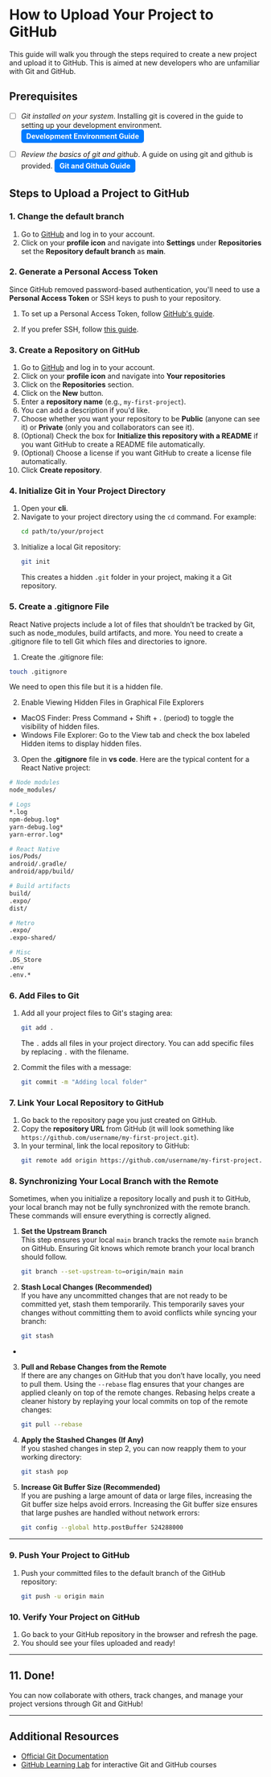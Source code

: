 # How to Upload Your Project to GitHub

This guide will walk you through the steps required to create a new project and upload it to GitHub. This is aimed at new developers who are unfamiliar with Git and GitHub.

## Prerequisites

- [ ] *Git installed on your system*. Installing git is covered in the guide to setting up your development environment.
   <a href="how-to-setup-your-development-environment.md" style="display: inline-block; padding: 5px 10px; font-size: 14px; font-weight: bold; color: white; background-color: #007bff; text-decoration: none; border-radius: 5px;">Development Environment Guide</a>

- [ ] *Review the basics of git and github*. A guide on using git and github is provided.
   <a href="how-to-use-git-and-github.md" style="display: inline-block; padding: 5px 10px; font-size: 14px; font-weight: bold; color: white; background-color: #007bff; text-decoration: none; border-radius: 5px;">Git and Github Guide</a>

## Steps to Upload a Project to GitHub

### 1. Change the default branch 
1. Go to [GitHub](https://github.com) and log in to your account.
2. Click on your **profile icon** and navigate into **Settings** under **Repositories** set the **Repository default branch** as **main**. 

### 2. Generate a Personal Access Token

Since GitHub removed password-based authentication, you'll need to use a **Personal Access Token** or SSH keys to push to your repository.

1. To set up a Personal Access Token, follow [GitHub's guide](https://docs.github.com/en/authentication/keeping-your-account-and-data-secure/creating-a-personal-access-token).

2. If you prefer SSH, follow [this guide](https://docs.github.com/en/authentication/connecting-to-github-with-ssh).

### 3. Create a Repository on GitHub

1. Go to [GitHub](https://github.com) and log in to your account.
2. Click on your **profile icon** and navigate into **Your repositories**
3. Click on the **Repositories** section.
4. Click on the **New** button.
5. Enter a **repository name** (e.g., `my-first-project`).
6. You can add a description if you'd like.
7. Choose whether you want your repository to be **Public** (anyone can see it) or **Private** (only you and collaborators can see it).
8. (Optional) Check the box for **Initialize this repository with a README** if you want GitHub to create a README file automatically.
9. (Optional) Choose a license if you want GitHub to create a license file automatically.
10. Click **Create repository**.

### 4. Initialize Git in Your Project Directory

1. Open your **cli**.
2. Navigate to your project directory using the `cd` command. For example:
   ```bash
   cd path/to/your/project
   ```
3. Initialize a local Git repository:
   ```bash
   git init
   ```
   This creates a hidden `.git` folder in your project, making it a Git repository.

### 5. Create a .gitignore File
React Native projects include a lot of files that shouldn’t be tracked by Git, such as node_modules, build artifacts, and more. You need to create a .gitignore file to tell Git which files and directories to ignore.

1. Create the .gitignore file: 
``` bash
touch .gitignore
```

We need to open this file but it is a hidden file.  

2. Enable Viewing Hidden Files in Graphical File Explorers
- MacOS Finder:
Press Command + Shift + . (period) to toggle the visibility of hidden files.
- Windows File Explorer:
Go to the View tab and check the box labeled Hidden items to display hidden files.

3. Open the **.gitignore** file in **vs code**.
Here are the typical content for a React Native project:
```bash
# Node modules
node_modules/

# Logs
*.log
npm-debug.log*
yarn-debug.log*
yarn-error.log*

# React Native
ios/Pods/
android/.gradle/
android/app/build/

# Build artifacts
build/
.expo/
dist/

# Metro
.expo/
.expo-shared/

# Misc
.DS_Store
.env
.env.*
```

### 6. Add Files to Git

1. Add all your project files to Git's staging area:
   ```bash
   git add .
   ```
   The `.` adds all files in your project directory. You can add specific files by replacing `.` with the filename.

2. Commit the files with a message:
   ```bash
   git commit -m "Adding local folder"
   ```

### 7. Link Your Local Repository to GitHub

1. Go back to the repository page you just created on GitHub.
2. Copy the **repository URL** from GitHub (it will look something like `https://github.com/username/my-first-project.git`).
3. In your terminal, link the local repository to GitHub:
   ```bash
   git remote add origin https://github.com/username/my-first-project.git
   ```


### 8. Synchronizing Your Local Branch with the Remote

Sometimes, when you initialize a repository locally and push it to GitHub, your local branch may not be fully synchronized with the remote branch. These commands will ensure everything is correctly aligned.

1. **Set the Upstream Branch**  
   This step ensures your local `main` branch tracks the remote `main` branch on GitHub. Ensuring Git knows which remote branch your local branch should follow.
   ```bash
   git branch --set-upstream-to=origin/main main
   ```

2. **Stash Local Changes (Recommended)**  
   If you have any uncommitted changes that are not ready to be committed yet, stash them temporarily. This temporarily saves your changes without committing them to avoid conflicts while syncing your branch:
   ```bash
   git stash
   ```
- 
3. **Pull and Rebase Changes from the Remote**  
   If there are any changes on GitHub that you don’t have locally, you need to pull them. Using the `--rebase` flag ensures that your changes are applied cleanly on top of the remote changes. Rebasing helps create a cleaner history by replaying your local commits on top of the remote changes:
   ```bash
   git pull --rebase
   ```

4. **Apply the Stashed Changes (If Any)**  
   If you stashed changes in step 2, you can now reapply them to your working directory:
   ```bash
   git stash pop
   ```

5. **Increase Git Buffer Size (Recommended)**  
   If you are pushing a large amount of data or large files, increasing the Git buffer size helps avoid errors. Increasing the Git buffer size ensures that large pushes are handled without network errors:
   ```bash
   git config --global http.postBuffer 524288000
   ```

---

### 9. Push Your Project to GitHub

1. Push your committed files to the default branch of the GitHub repository:
   ```bash
   git push -u origin main
   ```

### 10. Verify Your Project on GitHub

1. Go back to your GitHub repository in the browser and refresh the page.
2. You should see your files uploaded and ready!

---
## 11. Done!
You can now collaborate with others, track changes, and manage your project versions through Git and GitHub!

---
## Additional Resources

- [Official Git Documentation](https://git-scm.com/doc)
- [GitHub Learning Lab](https://lab.github.com/) for interactive Git and GitHub courses